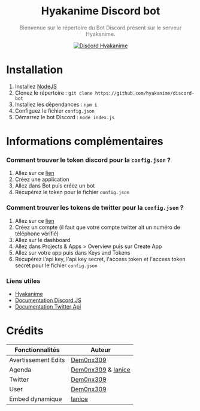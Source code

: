 <h1 align="center">
Hyakanime Discord bot 
</h1>

<p align="center" style='font-weight: 500; color: grey'>
Bienvenue sur le répertoire du Bot Discord présent sur le serveur Hyakanime.
</p>

<p align="center">
  <a href="https://discord.gg/Y38Q4pzFMf">
    <img src="https://discordapp.com/api/guilds/805391427680862248/widget.png" alt="Discord Hyakanime">
  </a>
</p>
  


# Installation 
1. Installez [NodeJS](https://nodejs.org/en/)
2. Clonez le répertoire : `git clone https://github.com/hyakanime/discord-bot`
3. Installez les dépendances : `npm i`
4. Configuez le fichier `config.json`
5. Démarrez le bot Discord : `node index.js`

# Informations complémentaires 

### Comment trouver le token discord pour la `config.json` ?
1. Allez sur ce [lien](https://discord.com/developers/applications)
2. Créez une application
3. Allez dans Bot puis créez un bot
4. Récupérez le token pour le fichier `config.json`

### Comment trouver les tokens de twitter pour la `config.json` ?
1. Allez sur ce [lien](https://developer.twitter.com/en/portal/)
2. Créez un compte (il faut que votre compte twitter ait un numéro de téléphone vérifié)
3. Allez sur le dashboard
4. Allez dans Projects & Apps > Overview puis sur Create App
5. Allez sur votre app puis dans Keys and Tokens
6. Récupérez l'api key, l'api key secret, l'access token et l'access token secret pour le fichier `config.json`

### Liens utiles
- [Hyakanime](https://hyakanime.fr)
- [Documentation Discord.JS](https://discord.js.org/#/docs)
- [Documentation Twitter Api](https://developer.twitter.com/en/docs/twitter-api)



# Crédits 

| Fonctionnalités     | Auteur                                   |
| ----------------    | ---------------------------------------- |
| Avertissement Edits | [Dem0nx309](https://github.com/dem0nx309)|                                       
| Agenda              | [Dem0nx309](https://github.com/dem0nx309) & [Ianice](https://github.com/ianice-lng)|
| Twitter             | [Dem0nx309](https://github.com/dem0nx309)|
| User                | [Dem0nx309](https://github.com/dem0nx309)|
| Embed dynamique     | [Ianice](https://github.com/ianice-lng)|
